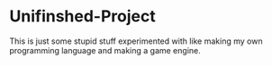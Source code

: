 # Unifinshed-Project
This is just some stupid stuff experimented with like making my own programming language and making a game engine.

